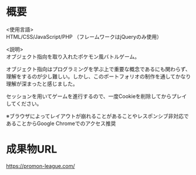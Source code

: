 # 概要
<使用言語>  
HTML/CSS/JavaScript/PHP
（フレームワークはjQueryのみ使用）

<説明>  
オブジェクト指向を取り入れたポケモン風バトルゲーム。

オブジェクト指向はプログラミングを学ぶ上で重要な概念であるにも関わらず、理解をするのが少し難しい。しかし、このポートフォリオの制作を通してかなり理解が深まったと感じました。

セッションを用いてゲームを進行するので、一度Cookieを削除してからプレイしてください。

※ブラウザによってレイアウトが崩れることがあることやレスポンシブ非対応であることからGoogle Chromeでのアクセス推奨

# 成果物URL
https://promon-league.com/
